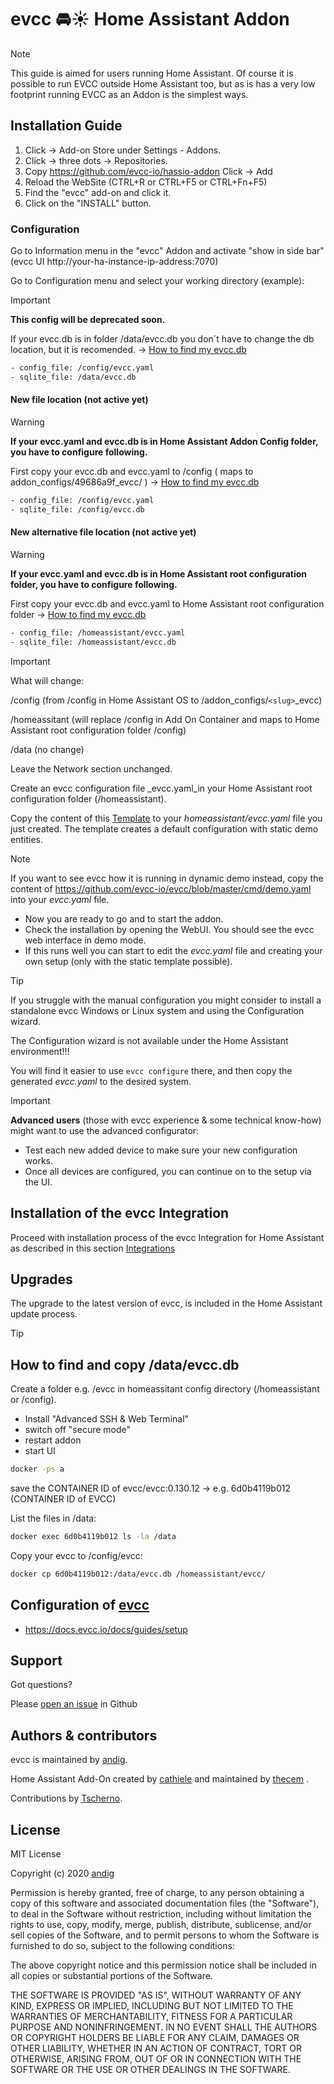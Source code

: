 # evcc 🚘☀️ Home Assistant Addon

> [!NOTE]
>This guide is aimed for users running Home Assistant. Of course it is possible to run EVCC outside Home Assistant too, but as is has a very low footprint running EVCC as an
>Addon is the simplest ways.

## Installation Guide

1. Click -> Add-on Store under Settings - Addons.
2. Click -> three dots -> Repositories.
3. Copy https://github.com/evcc-io/hassio-addon Click -> Add
4. Reload the WebSite (CTRL+R or CTRL+F5 or CTRL+Fn+F5)
5. Find the "evcc" add-on and click it.
6. Click on the "INSTALL" button.

### Configuration

Go to Information menu in the "evcc" Addon and activate "show in side bar" (evcc UI http://your-ha-instance-ip-address:7070)

Go to Configuration menu and select your working directory (example):
<!---
<Screenshot
  name="screenshots/ha_configuration_ui"
  caption="Screenshot der Arbeitsverzeichnisse und Dateinamen in der Konfiguration."
/>
--->
> [!IMPORTANT]
>
> **This config will be deprecated soon.**
>
> If your evcc.db is in folder /data/evcc.db you don´t have to change the db location, but it is recomended. -> [How to find my evcc.db](https://github.com/evcc-io/hassio-addon/edit/main/README.md#how-to-find-and-copy-dataevccdb)
> 
```sh
- config_file: /config/evcc.yaml
- sqlite_file: /data/evcc.db
```
#### New file location (not active yet)
> [!WARNING]
>
> **If your evcc.yaml and evcc.db is in Home Assistant Addon Config folder, you have to configure following.**
> 
> First copy your evcc.db and evcc.yaml to /config ( maps to addon_configs/49686a9f_evcc/ ) -> [How to find my evcc.db](https://github.com/evcc-io/hassio-addon/edit/main/README.md#how-to-find-and-copy-dataevccdb)
>```sh
>- config_file: /config/evcc.yaml
>- sqlite_file: /config/evcc.db
>```
#### New alternative file location (not active yet)
> [!WARNING]
>
> **If your evcc.yaml and evcc.db is in Home Assistant root configuration folder, you have to configure following.**
>
> First copy your evcc.db and evcc.yaml to Home Assistant root configuration folder -> [How to find my evcc.db](https://github.com/evcc-io/hassio-addon/edit/main/README.md#how-to-find-and-copy-dataevccdb)
>```sh
>- config_file: /homeassistant/evcc.yaml
>- sqlite_file: /homeassistant/evcc.db
>```

> [!IMPORTANT]
>
> What will change:
> 
> /config (from /config in Home Assistant OS to /addon_configs/`<slug>`_evcc)
> 
> /homeassitant (will replace /config in Add On Container and maps to Home Assistant root configuration folder /config) 
>
> /data (no change)
>

Leave the Network section unchanged.

Create an evcc configuration file _evcc.yaml_in your Home Assistant root configuration folder (/homeassistant).

Copy the content of this [Template](evcc/ha_evcc_template.yaml) to your _homeassistant/evcc.yaml_ file you just created.
The template creates a default configuration with static demo entities.

> [!NOTE]
>If you want to see evcc how it is running in dynamic demo instead, copy the content of https://github.com/evcc-io/evcc/blob/master/cmd/demo.yaml into your _evcc.yaml_ file.

- Now you are ready to go and to start the addon.
- Check the installation by opening the WebUI. You should see the evcc web interface in demo mode.
- If this runs well you can start to edit the _evcc.yaml_ file and creating your own setup (only with the static template possible).

>[!TIP]
>If you struggle with the manual configuration you might consider to install a standalone evcc Windows or Linux system and using the Configuration wizard.
>
>The Configuration wizard is not available under the Home Assistant environment!!!
>
>You will find it easier to use `evcc configure` there, and then copy the generated _evcc.yaml_ to the desired system.

> [!IMPORTANT]
>**Advanced users** (those with evcc experience & some technical know-how) might want to use the advanced configurator:
>- Test each new added device to make sure your new configuration works.
>- Once all devices are configured, you can continue on to the setup via the UI.

## Installation of the evcc Integration

Proceed with installation process of the evcc Integration for Home Assistant as described in this section [Integrations](../integrations/home-assistant)

## Upgrades

The upgrade to the latest version of evcc, is included in the Home Assistant update process.

> [!TIP]
>## How to find and copy /data/evcc.db
>
>Create a folder e.g. /evcc in homeassitant config directory (/homeassistant or /config).
>
>- Install "Advanced SSH & Web Terminal"
>- switch off "secure mode"
>- restart addon
>- start UI
>
>```sh
>docker -ps a
>```
>save the CONTAINER ID of evcc/evcc:0.130.12 -> e.g. 6d0b4119b012 (CONTAINER ID of EVCC)
>
>List the files in /data:
>```sh
>docker exec 6d0b4119b012 ls -la /data
>```
>Copy your evcc to /config/evcc:
>```sh
>docker cp 6d0b4119b012:/data/evcc.db /homeassistant/evcc/
>```

## Configuration of [evcc](https://github.com/evcc-io/evcc)

   - https://docs.evcc.io/docs/guides/setup

## Support

Got questions?

Please [open an issue](https://github.com/evcc-io/evcc/issues) in Github

## Authors & contributors

evcc is maintained by [andig](https://github.com/evcc-io/evcc).

Home Assistant Add-On created by [cathiele](https://github.com/cathiele) and maintained by [thecem](https://github.com/thecem) .

Contributions by [Tscherno](https://github.com/Tscherno).

## License

MIT License

Copyright (c) 2020 [andig](https://github.com/evcc-io/evcc)

Permission is hereby granted, free of charge, to any person obtaining a copy
of this software and associated documentation files (the "Software"), to deal
in the Software without restriction, including without limitation the rights
to use, copy, modify, merge, publish, distribute, sublicense, and/or sell
copies of the Software, and to permit persons to whom the Software is
furnished to do so, subject to the following conditions:

The above copyright notice and this permission notice shall be included in all
copies or substantial portions of the Software.

THE SOFTWARE IS PROVIDED "AS IS", WITHOUT WARRANTY OF ANY KIND, EXPRESS OR
IMPLIED, INCLUDING BUT NOT LIMITED TO THE WARRANTIES OF MERCHANTABILITY,
FITNESS FOR A PARTICULAR PURPOSE AND NONINFRINGEMENT. IN NO EVENT SHALL THE
AUTHORS OR COPYRIGHT HOLDERS BE LIABLE FOR ANY CLAIM, DAMAGES OR OTHER
LIABILITY, WHETHER IN AN ACTION OF CONTRACT, TORT OR OTHERWISE, ARISING FROM,
OUT OF OR IN CONNECTION WITH THE SOFTWARE OR THE USE OR OTHER DEALINGS IN THE
SOFTWARE.
